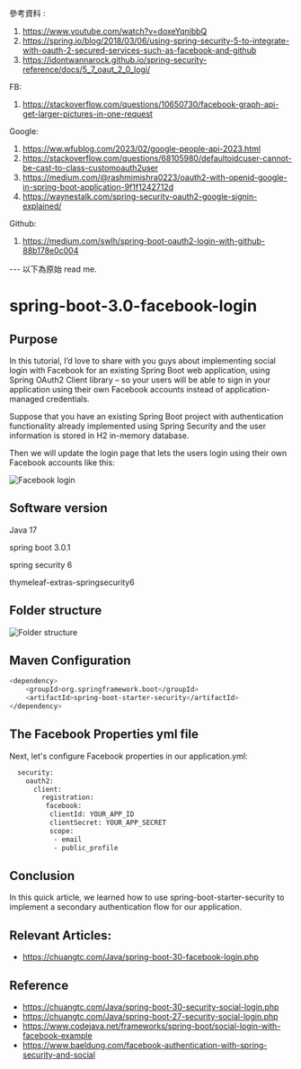 參考資料 : 

1. https://www.youtube.com/watch?v=doxeYqnibbQ
2. https://spring.io/blog/2018/03/06/using-spring-security-5-to-integrate-with-oauth-2-secured-services-such-as-facebook-and-github
3. https://idontwannarock.github.io/spring-security-reference/docs/5_7_oaut_2_0_logi/

FB:
1. https://stackoverflow.com/questions/10650730/facebook-graph-api-get-larger-pictures-in-one-request

Google:
1. https://ww.wfublog.com/2023/02/google-people-api-2023.html
2. https://stackoverflow.com/questions/68105980/defaultoidcuser-cannot-be-cast-to-class-customoauth2user
3. https://medium.com/@rashmimishra0223/oauth2-with-openid-google-in-spring-boot-application-9f1f1242712d
4. https://waynestalk.com/spring-security-oauth2-google-signin-explained/

Github:
1. https://medium.com/swlh/spring-boot-oauth2-login-with-github-88b178e0c004


--- 以下為原始 read me.

# spring-boot-3.0-facebook-login

## Purpose

In this tutorial, I’d love to share with you guys about implementing social login with Facebook for an existing Spring Boot web application, using Spring OAuth2 Client library – so your users will be able to sign in your application using their own Facebook accounts instead of application-managed credentials.

Suppose that you have an existing Spring Boot project with authentication functionality already implemented using Spring Security and the user information is stored in H2 in-memory database.

Then we will update the login page that lets the users login using their own Facebook accounts like this:

![Facebook login](https://github.com/chuangtc/spring-boot-3.0-facebook-login/blob/master/img/login-screen.png?raw=true)

## Software version

Java 17

spring boot  3.0.1

spring security 6

thymeleaf-extras-springsecurity6

## Folder structure

![Folder structure](https://github.com/chuangtc/spring-boot-3.0-facebook-login/blob/master/img/folder-structure.png?raw=true)


## Maven Configuration
```bash
<dependency>
    <groupId>org.springframework.boot</groupId>
	<artifactId>spring-boot-starter-security</artifactId>
</dependency>	
```

## The Facebook Properties yml file
Next, let's configure Facebook properties in our application.yml:
```bash
  security:
    oauth2:
      client:
        registration:
         facebook:
          clientId: YOUR_APP_ID
          clientSecret: YOUR_APP_SECRET
          scope:
           - email
           - public_profile     
```

## Conclusion
In this quick article, we learned how to use spring-boot-starter-security to implement a secondary authentication flow for our application.

## Relevant Articles:
* https://chuangtc.com/Java/spring-boot-30-facebook-login.php

## Reference
* https://chuangtc.com/Java/spring-boot-30-security-social-login.php
* https://chuangtc.com/Java/spring-boot-27-security-social-login.php
* https://www.codejava.net/frameworks/spring-boot/social-login-with-facebook-example
* https://www.baeldung.com/facebook-authentication-with-spring-security-and-social
